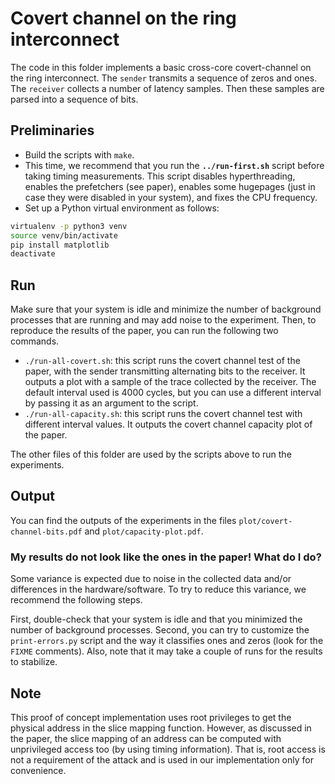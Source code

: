 # Covert channel on the ring interconnect

The code in this folder implements a basic cross-core covert-channel on the ring interconnect.
The `sender` transmits a sequence of zeros and ones.
The `receiver` collects a number of latency samples.
Then these samples are parsed into a sequence of bits.

## Preliminaries

- Build the scripts with `make`.
- This time, we recommend that you run the **`../run-first.sh`** script before taking timing measurements.
This script disables hyperthreading, enables the prefetchers (see paper), enables some hugepages (just in case they were disabled in your system), and fixes the CPU frequency.
- Set up a Python virtual environment as follows: 
```sh
virtualenv -p python3 venv
source venv/bin/activate
pip install matplotlib
deactivate
```

## Run

Make sure that your system is idle and minimize the number of background processes that are running and may add noise to the experiment.
Then, to reproduce the results of the paper, you can run the following two commands.

- `./run-all-covert.sh`: this script runs the covert channel test of the paper, with the sender transmitting alternating bits to the receiver.
It outputs a plot with a sample of the trace collected by the receiver.
The default interval used is 4000 cycles, but you can use a different interval by passing it as an argument to the script.
- `./run-all-capacity.sh`: this script runs the covert channel test with different interval values.
It outputs the covert channel capacity plot of the paper.

The other files of this folder are used by the scripts above to run the experiments.

## Output

You can find the outputs of the experiments in the files `plot/covert-channel-bits.pdf` and `plot/capacity-plot.pdf`.

### My results do not look like the ones in the paper! What do I do?

Some variance is expected due to noise in the collected data and/or differences in the hardware/software.
To try to reduce this variance, we recommend the following steps.

First, double-check that your system is idle and that you minimized the number of background processes.
Second, you can try to customize the `print-errors.py` script and the way it classifies ones and zeros (look for the `FIXME` comments).
Also, note that it may take a couple of runs for the results to stabilize.

## Note

This proof of concept implementation uses root privileges to get the physical address in the slice mapping function.
However, as discussed in the paper, the slice mapping of an address can be computed with unprivileged access too (by using timing information).
That is, root access is not a requirement of the attack and is used in our implementation only for convenience.